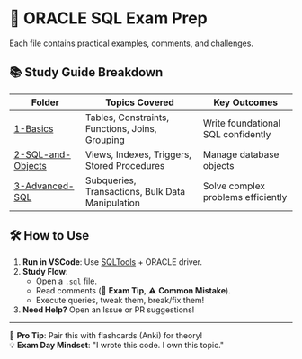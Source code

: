 # 🚀 ORACLE SQL Exam Prep

Each file contains practical examples, comments, and challenges.


## 📚 Study Guide Breakdown
| Folder | Topics Covered | Key Outcomes |
|--------|---------------|--------------|
| [1-Basics](/1-Basics) | Tables, Constraints, Functions, Joins, Grouping | Write foundational SQL confidently |
| [2-SQL-and-Objects](/2-SQL-and-Objects) | Views, Indexes, Triggers, Stored Procedures | Manage database objects |
| [3-Advanced-SQL](/3-Advanced-SQL) | Subqueries, Transactions, Bulk Data Manipulation | Solve complex problems efficiently |

## 🛠 How to Use
1. **Run in VSCode**: Use [SQLTools](https://marketplace.visualstudio.com/items?itemName=mtxr.sqltools) + ORACLE driver.
2. **Study Flow**:
   - Open a `.sql` file.
   - Read comments (📌 **Exam Tip**, ⚠ **Common Mistake**).
   - Execute queries, tweak them, break/fix them!
3. **Need Help?** Open an Issue or PR suggestions!

---

📌 **Pro Tip**: Pair this with flashcards (Anki) for theory!  
💡 **Exam Day Mindset**: "I wrote this code. I own this topic."